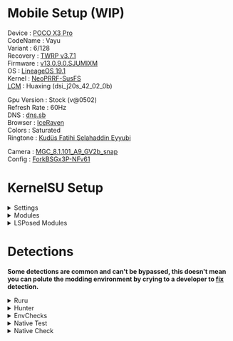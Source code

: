 # Mobile Setup (WIP)

Device : [POCO X3 Pro](https://www.gsmarena.com/xiaomi_poco_x3_pro-10802.php)<br>
CodeName : Vayu<br>
Variant : 6/128<br>
Recovery : [TWRP v3.7.1](https://eu.dl.twrp.me/vayu/twrp-3.7.1_12-0-vayu.img.html)<br>
Firmware : [v13.0.9.0.SJUMIXM](http://xmfirmwareupdater.com/firmware/vayu/stable/V13.0.9.0.SJUMIXM/)<br>
OS : [LineageOS 19.1](https://lineage-archive.timschumi.net/build/14772)<br>
Kernel : [NeoPRRF-SusFS](https://github.com/ToucH9000/Mobile-Setup/raw/refs/heads/main/Files/NeoPERF-SusFS.zip)<br>
[LCM](https://play.google.com/store/apps/details?id=ru.andr7e.deviceinfohw) : Huaxing (dsi_j20s_42_02_0b)<br>

Gpu Version : Stock (v@0502)<br>
Refresh Rate : 60Hz<br>
DNS : [dns.sb](https://dns.sb/)<br>
Browser : [IceRaven](https://github.com/fork-maintainers/iceraven-browser)<br>
Colors : Saturated<br>
Ringtone : [Kudüs Fatihi Selahaddin Eyyubi](https://github.com/ToucH9000/Mobile-Setup/raw/main/Files/O-Kutlu-Zaferin.zip)

Camera : [MGC_8.1.101_A9_GV2b_snap](https://1-dontsharethislink.celsoazevedo.com/file/filesc/MGC_8.1.101_A9_GV2b_snap.apk)<br>
Config : [ForkBSGx3P-NFv61](https://github.com/BEASTover9000/Mobile-Specification/releases/tag/v61)<br>

# KernelSU Setup

<details>
  <summary>Settings</summary>
  <br>
  
![Settings](./Media/Settings.png)
</details>

<details>
  <summary>Modules</summary>
  <br>

  1. [Shamiko](https://t.me/LSPosed/278)
  2. [SusFS Next](https://github.com/ToucH9000/Mobile-Setup/raw/refs/heads/main/Files/SusFS-Next-v1.4.1.zip)
  3. [Zygisk Next](https://github.com/Dr-TSNG/ZygiskNext/releases/tag/v1.2.0-Preview2)
  4. [LSPosed npm](https://t.me/rormzhstjxm)
  5. [Tricky Store](https://github.com/5ec1cff/TrickyStore/releases/tag/1.2.0)
</details>

<details>
  <summary>LSPosed Modules</summary>
  <br>
  
  1. [Hide My Applist](https://github.com/Dr-TSNG/Hide-My-Applist/releases/latest)
  2. [Settings Firewall](https://github.com/canyie/SettingsFirewall/releases/latest)
  3. [Enable Screenshot](https://github.com/Xposed-Modules-Repo/io.github.lsposed.disableflagsecure/releases/latest)
</details>

# Detections

**Some detections are common and can't be bypassed, this doesn't mean you can polute the modding environment by crying to a developer to [fix](https://github.com/ToucH9000/PIFvayuLOS/blob/main/Details.md) detection.**

<details>
  <summary>Ruru</summary>
<br>

![Ruru](./Media/Ruru.png)
</details>
<details>
  <summary>Hunter</summary>
<br>

![Hunter](./Media/Hunter.png)
</details>
<details>
  <summary>EnvChecks</summary>
<br>

![EnvChecks](./Media/EnvChecks.png)
</details>
<details>
  <summary>Native Test</summary>
<br>

![Native-Test](./Media/Native-Test.png)
</details>
<details>
  <summary>Native Check</summary>
<br>

![Native-Check](./Media/Native-Check.png)
</details>
